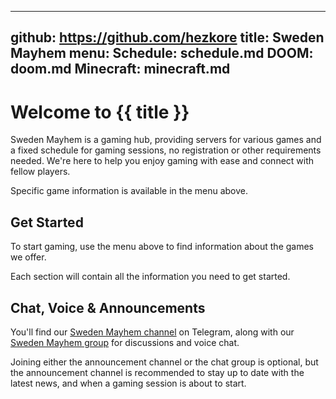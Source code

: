 -----------------------------------------------------------------------------
github: https://github.com/hezkore
title: Sweden Mayhem
menu:
  Schedule: schedule.md
  DOOM: doom.md
  Minecraft: minecraft.md
-----------------------------------------------------------------------------

# Welcome to {{ title }}

Sweden Mayhem is a gaming hub, providing servers for various games and a fixed schedule for gaming sessions, no registration or other requirements needed.
We're here to help you enjoy gaming with ease and connect with fellow players.

Specific game information is available in the menu above.

## Get Started

To start gaming, use the menu above to find information about the games we offer.

Each section will contain all the information you need to get started.

## Chat, Voice & Announcements

You'll find our [Sweden Mayhem channel](https://t.me/+ypcUd8UWDfI2NzJk) on Telegram, along with our [Sweden Mayhem group](https://t.me/+pSTKkBrip2MyODU0) for discussions and voice chat.

Joining either the announcement channel or the chat group is optional, but the announcement channel is recommended to stay up to date with the latest news, and when a gaming session is about to start.